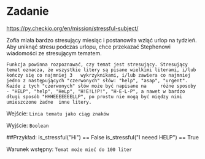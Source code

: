 # Zadanie
https://py.checkio.org/en/mission/stressful-subject/

Zofia miała bardzo stresujący miesiąc i postanowiła wziąć urlop na tydzień. Aby uniknąć stresu podczas urlopu, chce przekazać Stephenowi wiadomości ze stresującym tematem.

	Funkcja powinna rozpoznawać, czy temat jest stresujący. Stresujący temat oznacza, że wszystkie litery są pisane wielkimi literami, i/lub kończy się co najmniej 3 	wykrzyknikami, i/lub zawiera co najmniej jedno z następujących "czerwonych" słów: "help", "asap", "urgent". Każde z tych "czerwonych" słów może być napisane na 	różne sposoby - "HELP", "help", "HeLp", "H!E!L!P!", "H-E-L-P", a nawet w bardzo długi sposób "HHHEEEEEEELLP", po prostu nie mogą być między nimi umieszczone żadne 	inne litery.

Wejście: `Linia tematu jako ciąg znaków`

Wyjście: `Boolean`

##Przykład:
  is_stressful("Hi") == False
	is_stressful("I neeed HELP") == True

Warunek wstępny: `Temat może mieć do 100 liter`
